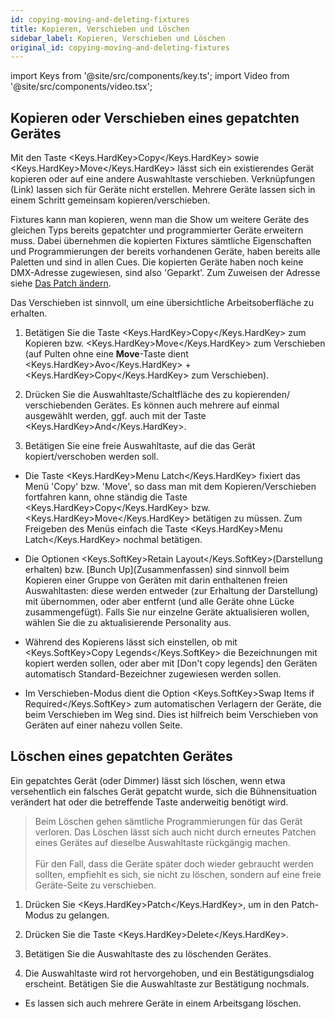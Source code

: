 ```yaml
---
id: copying-moving-and-deleting-fixtures
title: Kopieren, Verschieben und Löschen
sidebar_label: Kopieren, Verschieben und Löschen
original_id: copying-moving-and-deleting-fixtures
---
```


import Keys from '@site/src/components/key.ts';
import Video from '@site/src/components/video.tsx';

## Kopieren oder Verschieben eines gepatchten Gerätes

Mit den Taste <Keys.HardKey>Copy</Keys.HardKey> sowie <Keys.HardKey>Move</Keys.HardKey> lässt sich ein existierendes Gerät 
kopieren oder auf eine andere Auswahltaste verschieben. Verknüpfungen 
(Link) lassen sich für Geräte nicht erstellen. Mehrere Geräte lassen 
sich in einem Schritt gemeinsam kopieren/verschieben.

Fixtures kann man kopieren, wenn man die Show um weitere Geräte des
gleichen Typs bereits gepatchter und programmierter Geräte erweitern
muss. Dabei übernehmen die kopierten Fixtures sämtliche Eigenschaften
und Programmierungen der bereits vorhandenen Geräte, haben bereits alle
Paletten und sind in allen Cues. Die kopierten Geräte haben noch keine
DMX-Adresse zugewiesen, sind also 'Geparkt'. Zum Zuweisen der Adresse 
siehe [Das Patch ändern](./changing-the-patch.md).

Das Verschieben ist sinnvoll, um eine übersichtliche Arbeitsoberfläche
zu erhalten.

1.  Betätigen Sie die Taste <Keys.HardKey>Copy</Keys.HardKey> zum Kopieren bzw. <Keys.HardKey>Move</Keys.HardKey> zum 
    Verschieben (auf Pulten ohne eine <strong>Move</strong>-Taste dient <Keys.HardKey>Avo</Keys.HardKey> + 
	<Keys.HardKey>Copy</Keys.HardKey> zum Verschieben).
	
2.  Drücken Sie die Auswahltaste/Schaltfläche des zu kopierenden/
	verschiebenden Gerätes. Es können auch mehrere auf einmal ausgewählt
	werden, ggf. auch mit der Taste <Keys.HardKey>And</Keys.HardKey>.

3.  Betätigen Sie eine freie Auswahltaste, auf die das Gerät
	kopiert/verschoben werden soll.

-   Die Taste <Keys.HardKey>Menu Latch</Keys.HardKey> fixiert das Menü 'Copy' bzw. 'Move', so 
	dass man mit dem Kopieren/Verschieben fortfahren kann, ohne ständig 
	die Taste <Keys.HardKey>Copy</Keys.HardKey> bzw. <Keys.HardKey>Move</Keys.HardKey> betätigen zu müssen. Zum Freigeben 
	des Menüs einfach die Taste <Keys.HardKey>Menu Latch</Keys.HardKey> nochmal betätigen.

-   Die Optionen <Keys.SoftKey>Retain Layout</Keys.SoftKey>(Darstellung erhalten) bzw. \[Bunch
    Up\](Zusammenfassen) sind sinnvoll beim Kopieren einer Gruppe von
    Geräten mit darin enthaltenen freien Auswahltasten: diese werden
    entweder (zur Erhaltung der Darstellung) mit übernommen, oder aber
    entfernt (und alle Geräte ohne Lücke zusammengefügt). Falls Sie nur
    einzelne Geräte aktualisieren wollen, wählen Sie die zu
    aktualisierende Personality aus.

-   Während des Kopierens lässt sich einstellen, ob mit <Keys.SoftKey>Copy Legends</Keys.SoftKey>
    die Bezeichnungen mit kopiert werden sollen, oder aber mit \[Don't
    copy legends\] den Geräten automatisch Standard-Bezeichner
    zugewiesen werden sollen.

-   Im Verschieben-Modus dient die Option <Keys.SoftKey>Swap Items if Required</Keys.SoftKey> zum
    automatischen Verlagern der Geräte, die beim Verschieben im Weg
    sind. Dies ist hilfreich beim Verschieben von Geräten auf einer
    nahezu vollen Seite.

## Löschen eines gepatchten Gerätes

Ein gepatchtes Gerät (oder Dimmer) lässt sich löschen, wenn etwa
versehentlich ein falsches Gerät gepatcht wurde, sich die
Bühnensituation verändert hat oder die betreffende Taste anderweitig
benötigt wird.

> Beim Löschen gehen sämtliche Programmierungen für das Gerät verloren. Das Löschen lässt sich auch nicht durch erneutes Patchen eines Gerätes auf dieselbe Auswahltaste rückgängig machen.\
\
Für den Fall, dass die Geräte später doch wieder gebraucht werden sollten, empfiehlt es sich, sie nicht zu löschen, sondern auf eine freie Geräte-Seite zu verschieben. 

1.  Drücken Sie <Keys.HardKey>Patch</Keys.HardKey>, um in den Patch-Modus zu gelangen.

2.  Drücken Sie die Taste <Keys.HardKey>Delete</Keys.HardKey>.

3.  Betätigen Sie die Auswahltaste des zu löschenden Gerätes.

4.  Die Auswahltaste wird rot hervorgehoben, und ein Bestätigungsdialog
	erscheint. Betätigen Sie die Auswahltaste zur Bestätigung nochmals.

-   Es lassen sich auch mehrere Geräte in einem Arbeitsgang löschen.
